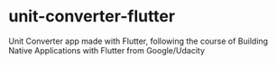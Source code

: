 # unit-converter-flutter
Unit Converter app made with Flutter, following the course of Building Native Applications with Flutter from Google/Udacity
